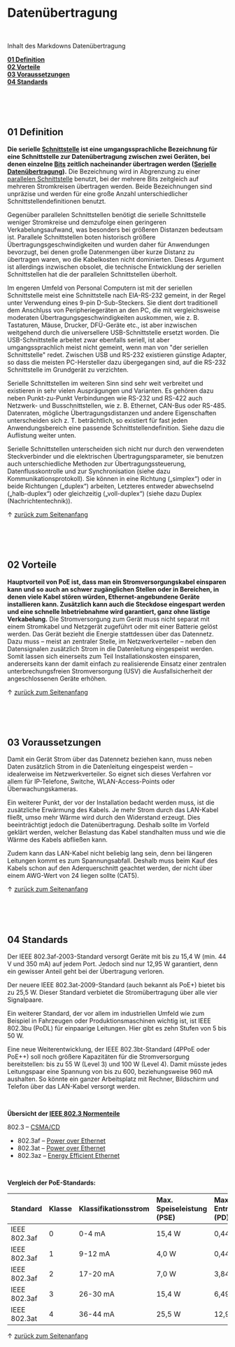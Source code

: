

<a name="top"></a>
# Datenübertragung

<br/>

Inhalt des Markdowns Datenübertragung

**[01 Definition](#01)** <br/>
**[02 Vorteile](#02)** <br/>
**[03 Voraussetzungen](#03)** <br/>
**[04 Standards](#04)** <br/>



<br/>

<br/>

<br/>

<a name="01"></a>
## 01 Definition
**Die serielle [Schnittstelle](https://de.wikipedia.org/wiki/Schnittstelle) ist eine umgangssprachliche Bezeichnung für eine Schnittstelle zur Datenübertragung zwischen zwei Geräten, bei denen einzelne [Bits](https://de.wikipedia.org/wiki/Bit) zeitlich nacheinander übertragen werden ([Serielle Datenübertragung](https://de.wikipedia.org/wiki/Serielle_Daten%C3%BCbertragung)).** Die Bezeichnung wird in Abgrenzung zu einer [parallelen Schnittstelle](#https://de.wikipedia.org/wiki/Parallele_Schnittstelle) benutzt, bei der mehrere Bits zeitgleich auf mehreren Stromkreisen übertragen werden. Beide Bezeichnungen sind unpräzise und werden für eine große Anzahl unterschiedlicher Schnittstellendefinitionen benutzt.

Gegenüber parallelen Schnittstellen benötigt die serielle Schnittstelle weniger Stromkreise und demzufolge einen geringeren Verkabelungsaufwand, was besonders bei größeren Distanzen bedeutsam ist. Parallele Schnittstellen boten historisch größere Übertragungsgeschwindigkeiten und wurden daher für Anwendungen bevorzugt, bei denen große Datenmengen über kurze Distanz zu übertragen waren, wo die Kabelkosten nicht dominierten. Dieses Argument ist allerdings inzwischen obsolet, die technische Entwicklung der seriellen Schnittstellen hat die der parallelen Schnittstellen überholt.

Im engeren Umfeld von Personal Computern ist mit der seriellen Schnittstelle meist eine Schnittstelle nach EIA-RS-232 gemeint, in der Regel unter Verwendung eines 9-pin D-Sub-Steckers. Sie dient dort traditionell dem Anschluss von Peripheriegeräten an den PC, die mit vergleichsweise moderaten Übertragungsgeschwindigkeiten auskommen, wie z. B. Tastaturen, Mäuse, Drucker, DFÜ-Geräte etc., ist aber inzwischen weitgehend durch die universellere USB-Schnittstelle ersetzt worden. Die USB-Schnittstelle arbeitet zwar ebenfalls seriell, ist aber umgangssprachlich meist nicht gemeint, wenn man von "der seriellen Schnittstelle" redet. Zwischen USB und RS-232 existieren günstige Adapter, so dass die meisten PC-Hersteller dazu übergegangen sind, auf die RS-232 Schnittstelle im Grundgerät zu verzichten.

Serielle Schnittstellen im weiteren Sinn sind sehr weit verbreitet und existieren in sehr vielen Ausprägungen und Varianten. Es gehören dazu neben Punkt-zu-Punkt Verbindungen wie RS-232 und RS-422 auch Netzwerk- und Busschnittstellen, wie z. B. Ethernet, CAN-Bus oder RS-485. Datenraten, mögliche Übertragungsdistanzen und andere Eigenschaften unterscheiden sich z. T. beträchtlich, so existiert für fast jeden Anwendungsbereich eine passende Schnittstellendefinition. Siehe dazu die Auflistung weiter unten.

Serielle Schnittstellen unterscheiden sich nicht nur durch den verwendeten Steckverbinder und die elektrischen Übertragungsparameter, sie benutzen auch unterschiedliche Methoden zur Übertragungssteuerung, Datenflusskontrolle und zur Synchronisation (siehe dazu Kommunikationsprotokoll). Sie können in eine Richtung („simplex“) oder in beide Richtungen („duplex“) arbeiten, Letzteres entweder abwechselnd („halb-duplex“) oder gleichzeitig („voll-duplex“) (siehe dazu Duplex (Nachrichtentechnik)).

&uarr; [zurück zum Seitenanfang](#top)

<br/>

<br/>

<br/>

<a name="02"></a>
## 02 Vorteile

**Hauptvorteil von PoE ist, dass man ein Stromversorgungskabel einsparen kann und so auch an schwer zugänglichen Stellen oder in Bereichen, in denen viele Kabel stören würden, Ethernet-angebundene Geräte installieren kann. Zusätzlich kann auch die Steckdose eingespart werden und eine schnelle Inbetriebnahme wird garantiert, ganz ohne lästige Verkabelung.** Die Stromversorgung zum Gerät muss nicht separat mit einem Stromkabel und Netzgerät zugeführt oder mit einer Batterie gelöst werden. Das Gerät bezieht die Energie stattdessen über das Datennetz. Dazu muss – meist an zentraler Stelle, im Netzwerkverteiler – neben den Datensignalen zusätzlich Strom in die Datenleitung eingespeist werden. Somit lassen sich einerseits zum Teil Installationskosten einsparen, andererseits kann der damit einfach zu realisierende Einsatz einer zentralen unterbrechungsfreien Stromversorgung (USV) die Ausfallsicherheit der angeschlossenen Geräte erhöhen.

&uarr; [zurück zum Seitenanfang](#top)

<br/>

<br/>

<br/>

<a name="03"></a>
## 03 Voraussetzungen
Damit ein Gerät Strom über das Datennetz beziehen kann, muss neben Daten zusätzlich Strom in die Datenleitung eingespeist werden – idealerweise im Netzwerkverteiler. So eignet sich dieses Verfahren vor allem für IP-Telefone, Switche, WLAN-Access-Points oder Überwachungskameras.

Ein weiterer Punkt, der vor der Installation bedacht werden muss, ist die zusätzliche Erwärmung des Kabels. Je mehr Strom durch das LAN-Kabel fließt, umso mehr Wärme wird durch den Widerstand erzeugt. Dies beeinträchtigt jedoch die Datenübertragung. Deshalb sollte im Vorfeld geklärt werden, welcher Belastung das Kabel standhalten muss und wie die Wärme des Kabels abfließen kann.

Zudem kann das LAN-Kabel nicht beliebig lang sein, denn bei längeren Leitungen kommt es zum Spannungsabfall. Deshalb muss beim Kauf des Kabels schon auf den Aderquerschnitt geachtet werden, der nicht über einem AWG-Wert von 24 liegen sollte (CAT5).

&uarr; [zurück zum Seitenanfang](#top)

<br/>

<br/>

<br/>

<a name="04"></a>
## 04 Standards
Der IEEE 802.3af-2003-Standard versorgt Geräte mit bis zu 15,4 W (min. 44 V und 350 mA) auf jedem Port. Jedoch sind nur 12,95 W garantiert, denn ein gewisser Anteil geht bei der Übertragung verloren.

Der neuere IEEE 802.3at-2009-Standard (auch bekannt als PoE+) bietet bis zu 25,5 W. Dieser Standard verbietet die Stromübertragung über alle vier Signalpaare.

Ein weiterer Standard, der vor allem im industriellen Umfeld wie zum Beispiel in Fahrzeugen oder Produktionsmaschinen wichtig ist, ist IEEE 802.3bu (PoDL) für einpaarige Leitungen. Hier gibt es zehn Stufen von 5 bis 50 W.

Eine neue Weiterentwicklung, der IEEE 802.3bt-Standard (4PPoE oder PoE++) soll noch größere Kapazitäten für die Stromversorgung bereitstellen: bis zu 55 W (Level 3) und 100 W (Level 4). Damit müsste jedes Leitungspaar eine Spannung von bis zu 600, beziehungsweise 960 mA aushalten. So könnte ein ganzer Arbeitsplatz mit Rechner, Bildschirm und Telefon über das LAN-Kabel versorgt werden.

<br/>

**Übersicht der [IEEE 802.3 Normenteile](https://de.wikipedia.org/wiki/IEEE_802)**

802.3 – [CSMA/CD](https://de.wikipedia.org/wiki/Carrier_Sense_Multiple_Access/Collision_Detection)
- 802.3af – [Power over Ethernet](https://de.wikipedia.org/wiki/Power_over_Ethernet)
- 802.3at – [Power over Ethernet](https://de.wikipedia.org/wiki/Power_over_Ethernet)
- 802.3az – [Energy Efficient Ethernet](https://de.wikipedia.org/wiki/Energy_Efficient_Ethernet)

<br/>

**Vergleich der PoE-Standards:**

| Standard     | Klasse | Klassifikationsstrom | Max. Speiseleistung (PSE) | Max. Entnahmeleistung (PD) | Ethernet Typ  |
| :-------------- | :------ | :-------------------- | :------------------------- | :-------------------------- | :------------- |
| IEEE 802.3af | 0      | 0-4 mA               | 15,4 W                    | 0,44-12,95 W               | 10/100 Base-T |
| IEEE 802.3af | 1      | 9-12 mA              | 4,0 W                     | 0,44-3,84 W                | 10/100 Base-T |
| IEEE 802.3af | 2      | 17-20 mA             | 7,0 W                     | 3,84-6,49 W                | 10/100 Base-T |
| IEEE 802.3af | 3      | 26-30 mA             | 15,4 W                    | 6,49-12,95 W               | 10/100 Base-T |
| IEEE 802.3at     | 4      | 36-44 mA             | 25,5 W                    | 12,95-21,90 W              | 10/100 Base-T |

&uarr; [zurück zum Seitenanfang](#top)

<br/>

<br/>

<br/>
